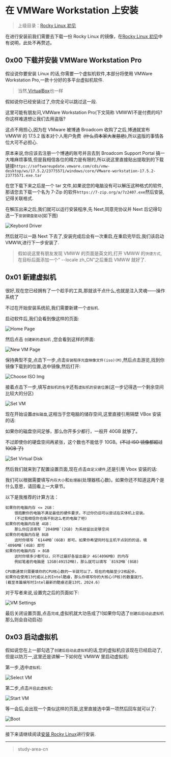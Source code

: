 # 在 VMWare Workstation 上安装

> 上级目录：[Rocky Linux 初见](../rocky_first_met.md)

在进行安装前我们需要去下载一份 Rocky Linux 的镜像，在[Rocky Linux 初见](../rocky_first_met.md)中有说明，此处不再赘述。

## 0x00 下载并安装 VMWare Workstation Pro

假设说你要安装 Linux 的话,你需要一个虚拟机软件,本部分将使用 VMWare Workstation Pro,一款十分好的多平台虚拟机软件.

> 当然,[VirtualBox](install_in_vbox.md)也一样

假如说你已经安装过了,你完全可以跳过这一段.

这里可能有朋友问,VMWare Workstation Pro(下文简称 VMWW)不是付费的吗?你这样难道想让我们去用盗版?

这点不用担心,因为在 VMware 被博通 Broadcom 收购了之后,博通就宣布 VMWW 的 17.5.2 版本对个人用户免费&ensp;~~(什么资本家大发慈悲)~~,所以盗版的事情各位大可不必担心.

原本来说,你应该去注册一个博通的账号并且去到 Broadcom Support Portal 搞一大堆麻烦事情,但是我相信各位的精力是有限的,所以说这里直接贴出提取到的下载链接`https://softwareupdate.vmware.com/cds/vmw-desktop/ws/17.5.2/23775571/windows/core/VMware-workstation-17.5.2-23775571.exe.tar`

在您下载下来之后是一个 tar 文件,如果说您的电脑没有可以解压这种格式的软件,那请您去下载一个名为 7-Zip 的软件`https://7-zip.org/a/7z2407.exe`然后安装,记得关联格式.

在解压出来之后,我们就可以运行安装程序,先 Next,同意完协议并 Next 后记得勾选一下`安装键盘驱动`(如下图)

![Keybord Driver](./assets/2.4.vmware.1.png)

然后就可以一路 Next 下去了,安装完成后会有一次重启,在重启完毕后,我们该启动 VMWW,进行下一步安装了.

> 假如说这里有朋友发现 VMWW 的页面是英文的,打开 VMWW 的`快捷方式`,在目标后面添加一个" --locale zh_CN"之后重启 VMWW 就好了.

## 0x01 新建虚拟机

很好,现在您已经拥有了一个趁手的工具,那就该干点什么,也就是注入灵魂——操作系统了

不过在开始安装系统前,我们需要新建一个`虚拟机`.

启动软件后,我们会看到像这样的页面:

![Home Page](./assets/2.4.vmware.2.png)

然后点击 `创建新的虚拟机` ,您会看到这样的界面:

![New VM Page](./assets/2.4.vmware.3.png)

保持典型不变,点击下一步,点击`安装程序光盘映像文件(iso)(M)`,然后点击游览,找到你镜像下载到的位置,选中镜像,然后打开:

![Choose ISO Img](./assets/2.4.vmware.3.png)

接着点击下一步,填写`虚拟机的名字`还有`虚拟机的安装位置`(这一步记得选一个剩余空间比较大的分区)

![Set VM](./assets/2.4.vmware.5.png)

现在开始设置`虚拟磁盘`,这相当于您电脑的储存空间,这里直接引用隔壁 VBox 安装的话:

如果你的磁盘空间足够，那么你开多少都行，一般开 40GB 就够了。

不过即使你的硬盘空间再紧张，这个数也不能低于 10GB。~~(不过 ISO 镜像都超过 10GB 了)~~

![Set Virtual Disk](./assets/2.4.vmware.6.png)

然后我们就来到了配置设置页面,现在点击`自定义硬件`,还是引用 Vbox 安装的话:

我们可以根据需要填写`内存大小`和`处理器`(处理器核心数)。如果你还不知道这两个是什么意思，请回看上一大章节。

以下是我推荐的计算方法：

```text
如果你的电脑内存 <= 2GB：
    很抱歉你的电脑不满足最低的硬件要求，不过你仍旧可以尝试在实体机上安装。
    (不过我相信你也搞不到这么老的电脑了吧)
如果你的电脑内存是 4GB：
    那么你应该填写 `2048MB`(2GB) 为系统留出足够空间
如果你的电脑内存是 8GB
    这时你填写 `6144MB`(6GB) 即可。如果你希望同时在主机干点别的的话，填`4096MB`(4GB) 即可
如果你的电脑内存 > 8GB
    这时你填多少都可以，只不过最好各留出最少 4G(4096MB) 的内存
    例如笔者的电脑是 12GB(49152MB)，那么就可以填写 `8192MB`(8GB)

CPU数通常只需要填你的CPU核心数的一半就可以了。现在的电脑至少2核起步。
如果你在使用13代或以上的Intel酷睿，那么你填写你的大核心(P核)的数量就行。
(截至本篇编写时Intel最新的酷睿还是13代，2024.6)
```

对于写者来说,设置完之后的页面如下:

![VM Settings](./assets/2.4.vmware.7.png)

最后关闭设置页面,点击`完成`,虚拟机就大功告成了!(如果你勾选了`创建后启动此虚拟机`那么则会自动启动)

## 0x03 启动虚拟机

假如说您在上一部勾选了`创建后启动此虚拟机`的话,您的虚拟机应该现在已经启动了,但是以防万一,这里还是讲解一下如何在 VMWW 里启动虚拟机:

第一步,选中`虚拟机`:

![Select VM](./assets/2.4.vmware.8.png)

第二步,点击`开启此虚拟机`:

![Start VM](./assets/2.4.vmware.9.png)

等一会后,会出现一个类似这样的页面,这里直接选中第一项然后回车就可以了:

![Boot](./assets/2.4.vmware.10.png)

---

接下来请继续阅读[安装 Rocky Linux](./install_rocky_linux.md)进行安装.

---

> study-area-cn
